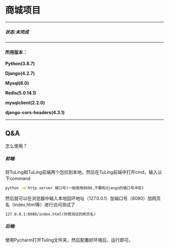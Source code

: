 # 商城项目

------

##### 状态:未完成

------

#### 所用版本：

**Python(3.8.7)**

**Django(4.2.7)**

**Mysql(8.0)**

**Redis(5.0.14.1)**

**mysqlclient(2.2.0)**

**django-cors-headers(4.3.1)**

------

## Q&A

怎么使用？

##### **前端:**

将TuLing和TuLing前端两个包拉到本地，然后在TuLing前端中打开cmd，输入以下command

```cmd
python -m http.server 端口号(一般使用8080,不要和django的端口号冲突)
```

然后就可以在浏览器中输入本地回环地址（127.0.0.1）加端口号（8080）加网页名（index.html等）进行访问测试了

```html
127.0.0.1:8080/index.html(你想测试的网页名)
```

##### **后端:**

使用Pycharm打开Tuling文件夹，然后配置好环境后，运行即可。